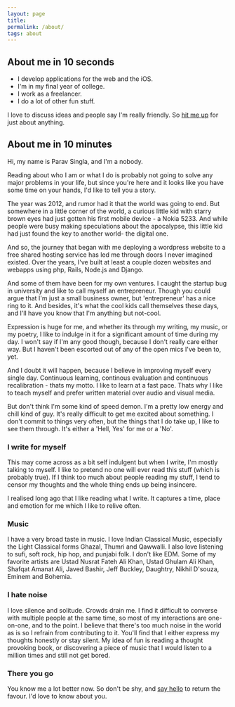 ```yaml
---
layout: page
title:
permalink: /about/
tags: about
---
```


## About me in 10 seconds

- I develop applications for the web and the iOS.
- I'm in my final year of college.
- I work as a freelancer.
- I do a lot of other fun stuff.

I love to discuss ideas and people say I'm really friendly. So [hit me up](/contact) for just about anything.

## About me in 10 minutes

Hi, my name is Parav Singla, and I'm a nobody. 

Reading about who I am or what I do is probably not going to solve any major problems in your life, but since you're here and it looks like you have some time on your hands, I'd like to tell you a story.


The year was 2012, and rumor had it that the world was going to end. But somewhere in a little corner of the world, a curious little kid with starry brown eyes had just gotten his first mobile device - a Nokia 5233. And while people were busy making speculations about the apocalypse, this little kid had just found the key to another world- the digital one.

And so, the journey that began with me deploying a wordpress website to a free shared hosting service has led me through doors I never imagined existed. Over the years, I've built at least a couple dozen websites and webapps using php, Rails, Node.js and Django.

And some of them have been for my own ventures. I caught the startup bug in university and like to call myself an entrepreneur. Though you could argue that I'm just a small business owner, but 'entrepreneur' has a nice ring to it. And besides, it's what the cool kids call themselves these days, and I'll have you know that I'm anything but not-cool.

Expression is huge for me, and whether its through my writing, my music, or my poetry, I like to indulge in it for a significant amount of time during my day. I won't say if I'm any good though, because I don't really care either way. But I haven't been escorted out of any of the open mics I've been to, yet.

And I doubt it will happen, because I believe in improving myself every single day. Continuous learning, continous evaluation and continuous recalibration - thats my motto. I like to learn at a fast pace. Thats why I like to teach myself and prefer written material over audio and visual media. 

But don't think I'm some kind of speed demon. I'm a pretty low energy and chill kind of guy. It's really difficult to get me excited about something. I don't commit to things very often, but the things that I do take up, I like to see them through. It's either a 'Hell, Yes' for me or a 'No'.


### I write for myself

This may come across as a bit self indulgent but when I write, I'm mostly talking to myself. I like to pretend no one will ever read this stuff (which is probably true). If I think too much about people reading my stuff, I tend to censor my thoughts and the whole thing ends up being insincere.

I realised long ago that I like reading what I write. It captures a time, place and emotion for me which I like to relive often. 


### Music

I have a very broad taste in music. I love Indian Classical Music, especially the Light Classical forms Ghazal, Thumri and Qawwalli. I also love listening to sufi, soft rock, hip hop, and punjabi folk. I don't like EDM. Some of my favorite artists are Ustad Nusrat Fateh Ali Khan, Ustad Ghulam Ali Khan, Shafqat Amanat Ali, Javed Bashir, Jeff Buckley, Daughtry, Nikhil D'souza, Eminem and Bohemia.



### I hate noise

I love silence and solitude. Crowds drain me. I find it difficult to converse with multiple people at the same time, so most of my interactions are one-on-one, and to the point. I believe that there's too much noise in the world as is so I refrain from contributing to it. You'll find that I either express my thoughts honestly or stay silent.
My idea of fun is reading a thought provoking book, or discovering a piece of music that I would listen to a million times and still not get bored. 


### There you go 
You know me a lot better now. So don't be shy, and [say hello](/contact) to return the favour. I'd love to know about you.

